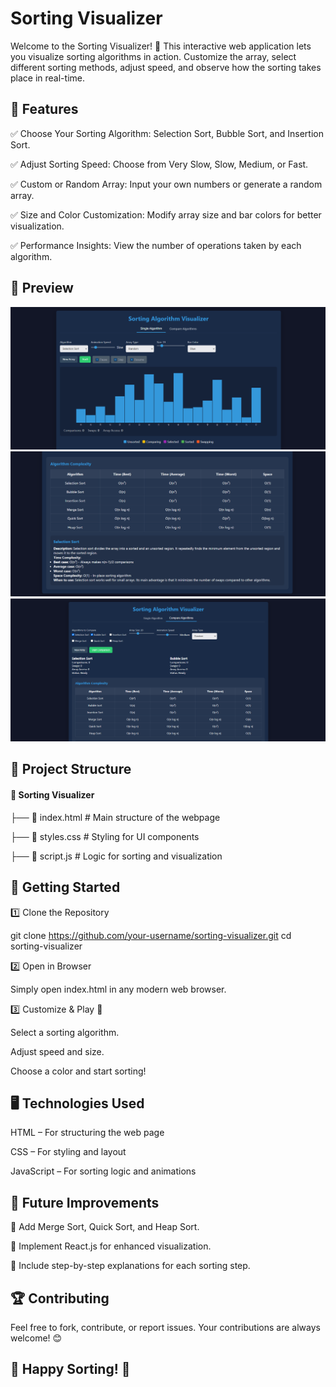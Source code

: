 # Sorting Visualizer

Welcome to the Sorting Visualizer! 🚀 This interactive web application lets you visualize sorting algorithms in action. Customize the array, select different sorting methods, adjust speed, and observe how the sorting takes place in real-time.

## 🎯 Features

✅ Choose Your Sorting Algorithm: Selection Sort, Bubble Sort, and Insertion Sort.

✅ Adjust Sorting Speed: Choose from Very Slow, Slow, Medium, or Fast.

✅ Custom or Random Array: Input your own numbers or generate a random array.

✅ Size and Color Customization: Modify array size and bar colors for better visualization.

✅ Performance Insights: View the number of operations taken by each algorithm.

## 📸 Preview
![Sorting Visualizer](sorting-visualizer1.png)
![Sorting Visualizer](sorting-visualizer2.png)
![Sorting Visualizer](sorting-visualizer3.png)



## 📂 Project Structure

#### 📁 Sorting Visualizer

├── 📄 index.html   # Main structure of the webpage

├── 🎨 styles.css   # Styling for UI components

├── 📜 script.js    # Logic for sorting and visualization

## 🚀 Getting Started

 1️⃣ Clone the Repository

git clone https://github.com/your-username/sorting-visualizer.git
cd sorting-visualizer

 2️⃣ Open in Browser

Simply open index.html in any modern web browser.

 3️⃣ Customize & Play 🎨

Select a sorting algorithm.

Adjust speed and size.

Choose a color and start sorting!

## 🖥️ Technologies Used

HTML – For structuring the web page

CSS – For styling and layout

JavaScript – For sorting logic and animations

## 📌 Future Improvements

🔹 Add Merge Sort, Quick Sort, and Heap Sort.

🔹 Implement React.js for enhanced visualization.

🔹 Include step-by-step explanations for each sorting step.

## 🏆 Contributing

Feel free to fork, contribute, or report issues. Your contributions are always welcome! 😊


## 🚀 Happy Sorting! 🎉
